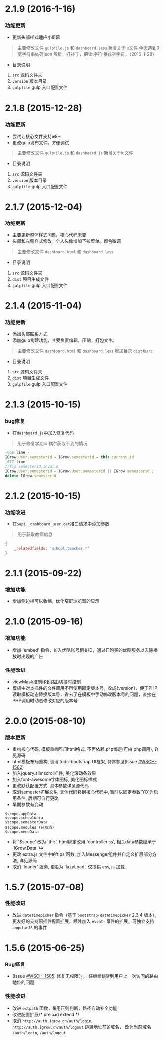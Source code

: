 <a name="2.1.9"></a>
# 2.1.9 (2016-1-16)

### 功能更新
- 更新头部样式适应小屏幕
> 主要修改文件  `gulpfile.js` 和 `dashboard.less` 新增关于ie文件
> 今天遇到0宽字符串妨碍json 解析，打补丁，把‘此字符’换成空字符。（2016-1-28）
- 目录说明
1. `src` 源码文件夹
2. `version` 版本目录
3. `gulpfile` gulp 入口配置文件

<a name="2.1.8"></a>
# 2.1.8 (2015-12-28)

### 功能更新
- 尝试让核心文件支持ie8+
- 更改gulp发布文件，方便调试
> 主要修改文件  `gulpfile.js` 和 `dashboard.js` 新增关于ie文件
- 目录说明
1. `src` 源码文件夹
2. `version` 版本目录
3. `gulpfile` gulp 入口配置文件

<a name="2.1.7"></a>
# 2.1.7 (2015-12-04)

### 功能更新
- 主要更新整体样式问题，核心代码未变
- 头部和左侧样式修改，个人头像增加下拉菜单。颜色微调
> 主要修改文件  `dashboard.html` 和 `dashboard.less`
- 目录说明
1. `src` 源码文件夹
2. `dist` 项目生成文件
3. `gulpfile` gulp 入口配置文件

<a name="2.1.4"></a>
# 2.1.4 (2015-11-04)

### 功能更新
- 添加头部联系方式
- 添加gulp构建功能，主要负责编辑，压缩，打包文件。
> 主要修改文件  `dashboard.html` 和 `dashboard.less` 增加目录  `dist和src`
- 目录说明
1. `src` 源码文件夹
2. `dist` 项目生成文件
3. `gulpfile` gulp 入口配置文件

<a name="2.1.3"></a>
# 2.1.3 (2015-10-15)

### bug修复
- 在`dashboard.js`中加入修复代码
> 用于修复学期id 偶尔获取不到的情况
```javascript
-666 line -
IGrow.User.semesterid = IGrow.semesterid = this.current.id
-677 line-
//fix semesterid invalid
IGrow.User.semesterid = IGrow.User.semesterid || IGrow.semesterid ;
delete IGrow.semesterid
```


<a name="2.1.2"></a>
# 2.1.2 (2015-10-15)

### 功能改进
- 在`$api._dashboard_user.get`接口请求中添加参数
> 用于获取教师信息
```javascript
{
    _relatedfields: 'school.teacher.*'
}
```

<a name="2.1.1"></a>
# 2.1.1 (2015-09-22)

### 增加功能
- 增加侧边栏可以收缩，优化窄屏浏览器的显示

<a name="2.1.0"></a>
# 2.1.0 (2015-09-16)

### 增加功能
- 增加 'embed' 指令，加入优酷账号相关ID，通过已购买的优酷服务以去除播放时出现的广告

### 性能改进
- viewMask控制移到路由切换时控制
- 模板中对本插件的文件调用不再使用固定版本号，改成{version}，便于PHP读取模板动态替换版本号，省去了在模板中手动修改版本号的问题，直接在PHP调用时动态修改对应的版本号

<a name="2.0.0"></a>
# 2.0.0 (2015-08-10)

### 版本更新
- 重构核心代码, 模板重新回归html格式, 不再依赖.php绑定(可由.php调用), 详见源码
- html模板布局重构, 调用 todc-bootstrap UI框架, 具体参见(Issue [#WSCH-1562](http://jira.igrow.cn/browse/WSCH-1562))
- 加入jquery.slimscroll插件, 美化滚动条效果
- 加入font-awesome字体图标, 美化图标样式
- 更改默认配置方式, 具体参数详见源代码
- 取消semester扩展文件, 具体代码移到核心代码中, 暂时以固定参数'YO'为启用条件, 后期可自行更改
- 早期参数有变动
```
$scope.appData
$scope.schoolData
$scope.semesterData
$scope.modules (已取消)
$scope.menuData
```
- 将 '$scope' 改为 'this', html绑定改用 'controller as', 相关data参数继承于 'IGrow.Data' 中
- 更改 extra.js 文件中的'tips'函数, 加入Messenger组件并自定义扩展部分方法, 详见源码
- 取消 'loader' 服务, 更名为 'lazyLoad', 仅提供 css, js 加载

<a name="1.5.7"></a>
# 1.5.7 (2015-07-08)

### 性能改进
- 改进 `datetimepicker` 指令（基于 `bootstrap-datetimepicker` 2.3.4 版本），
  更友好的支持原插件配置扩展，额外加入 `event-` 事件的扩展，可独立支持 `angularJS` 的事件

<a name="1.5.6"></a>
# 1.5.6 (2015-06-25)

### Bug修复
- (Issue [#WSCH-1505](http://jira.igrow.cn/browse/WSCH-1505)) 修复无权限时，
  任继续跳转到用户上一次访问的路由地址的问题

### 性能改进
- 改进 `extpath` 函数，采用正则判断，路径自动补全功能
- 改进配置扩展/* preload extend */
- 取消 `http://auth.igrow.cn/auth/login`, `http://auth.igrow.cn/auth/logout` 跳转地址前的域名，
  改为当前域名 `/auth/login`, `/auth/logout`
